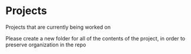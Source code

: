 # Projects
Projects that are currently being worked on

Please create a new folder for all of the contents of the project, in order to preserve organization in the repo
